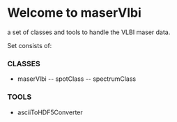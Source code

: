 # Welcome to maserVlbi
a set of classes and tools to handle the VLBI maser data.

Set consists of:

### CLASSES ###

- maserVlbi
    -- spotClass
    -- spectrumClass


### TOOLS ###
- asciiToHDF5Converter
